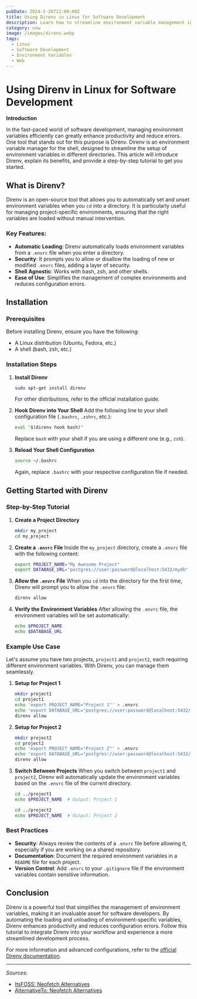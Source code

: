 ```yaml
---
pubDate: 2024-5-26T12:00:00Z
title: Using Direnv in Linux for Software Development
description: Learn how to streamline environment variable management in Linux with Direnv.
category: now
image: /images/direnv.webp
tags:
  - Linux
  - Software Development
  - Environment Variables
  - Web
---
```


# Using Direnv in Linux for Software Development

**Introduction**

In the fast-paced world of software development, managing environment variables efficiently can greatly enhance productivity and reduce errors. One tool that stands out for this purpose is Direnv. Direnv is an environment variable manager for the shell, designed to streamline the setup of environment variables in different directories. This article will introduce Direnv, explain its benefits, and provide a step-by-step tutorial to get you started.

## What is Direnv?

Direnv is an open-source tool that allows you to automatically set and unset environment variables when you `cd` into a directory. It is particularly useful for managing project-specific environments, ensuring that the right variables are loaded without manual intervention.

### Key Features:

- **Automatic Loading**: Direnv automatically loads environment variables from a `.envrc` file when you enter a directory.
- **Security**: It prompts you to allow or disallow the loading of new or modified `.envrc` files, adding a layer of security.
- **Shell Agnostic**: Works with bash, zsh, and other shells.
- **Ease of Use**: Simplifies the management of complex environments and reduces configuration errors.

## Installation

### Prerequisites

Before installing Direnv, ensure you have the following:

- A Linux distribution (Ubuntu, Fedora, etc.)
- A shell (bash, zsh, etc.)

### Installation Steps

1. **Install Direnv**

   ```sh
   sudo apt-get install direnv
   ```

   For other distributions, refer to the official installation guide.

2. **Hook Direnv into Your Shell**
   Add the following line to your shell configuration file (`.bashrc`, `.zshrc`, etc.):

   ```sh
   eval "$(direnv hook bash)"
   ```

   Replace `bash` with your shell if you are using a different one (e.g., `zsh`).

3. **Reload Your Shell Configuration**
   ```sh
   source ~/.bashrc
   ```
   Again, replace `.bashrc` with your respective configuration file if needed.

## Getting Started with Direnv

### Step-by-Step Tutorial

1. **Create a Project Directory**

   ```sh
   mkdir my_project
   cd my_project
   ```

2. **Create a `.envrc` File**
   Inside the `my_project` directory, create a `.envrc` file with the following content:

   ```sh
   export PROJECT_NAME="My Awesome Project"
   export DATABASE_URL="postgres://user:password@localhost:5432/mydb"
   ```

3. **Allow the `.envrc` File**
   When you `cd` into the directory for the first time, Direnv will prompt you to allow the `.envrc` file:

   ```sh
   direnv allow
   ```

4. **Verify the Environment Variables**
   After allowing the `.envrc` file, the environment variables will be set automatically:
   ```sh
   echo $PROJECT_NAME
   echo $DATABASE_URL
   ```

### Example Use Case

Let's assume you have two projects, `project1` and `project2`, each requiring different environment variables. With Direnv, you can manage them seamlessly.

1. **Setup for Project 1**

   ```sh
   mkdir project1
   cd project1
   echo 'export PROJECT_NAME="Project 1"' > .envrc
   echo 'export DATABASE_URL="postgres://user:password@localhost:5432/project1db"' >> .envrc
   direnv allow
   ```

2. **Setup for Project 2**

   ```sh
   mkdir project2
   cd project2
   echo 'export PROJECT_NAME="Project 2"' > .envrc
   echo 'export DATABASE_URL="postgres://user:password@localhost:5432/project2db"' >> .envrc
   direnv allow
   ```

3. **Switch Between Projects**
   When you switch between `project1` and `project2`, Direnv will automatically update the environment variables based on the `.envrc` file of the current directory.

   ```sh
   cd ../project1
   echo $PROJECT_NAME  # Output: Project 1

   cd ../project2
   echo $PROJECT_NAME  # Output: Project 2
   ```

### Best Practices

- **Security**: Always review the contents of a `.envrc` file before allowing it, especially if you are working on a shared repository.
- **Documentation**: Document the required environment variables in a `README` file for each project.
- **Version Control**: Add `.envrc` to your `.gitignore` file if the environment variables contain sensitive information.

## Conclusion

Direnv is a powerful tool that simplifies the management of environment variables, making it an invaluable asset for software developers. By automating the loading and unloading of environment-specific variables, Direnv enhances productivity and reduces configuration errors. Follow this tutorial to integrate Direnv into your workflow and experience a more streamlined development process.

For more information and advanced configurations, refer to the [official Direnv documentation](https://direnv.net/).

---

_Sources:_

- [ItsFOSS: Neofetch Alternatives](https://itsfoss.com/neofetch-alternatives)
- [AlternativeTo: Neofetch Alternatives](https://alternativeto.net/software/neofetch)

